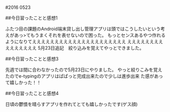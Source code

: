 #2016 0523

##今日習ったことと感想1

ふたつ目の課題のAndroid端末貸し出し管理アプリは頭ではこうしたいという考えがあっ>てもうまくそれを表せないので困った。
もっとセンスあるやつ作れるようになりてえええええええええええええええええええええ
えええええええええええええええ
5月23日追記　絞り込みを覚えてやっとできました。


##今日習ったことと感想3

先週では間に合わなかったので5月23日にやりました。
やっと絞りこみを覚えたのでe-typingのアプリはぱぱっと完成出来たので少しは進歩出来
た感があって嬉しかった！！


##今日習ったことと感想4

日頃の鬱憤を晴らすアプリを作れてとても嬉しかったです(ゲス顔)


